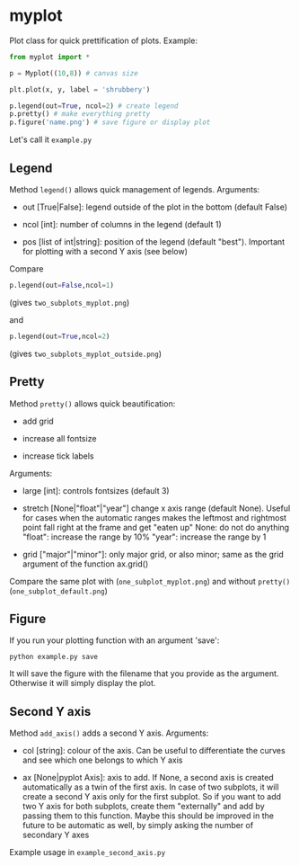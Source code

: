 # myplot

Plot class for quick prettification of plots. Example:

```python
from myplot import *

p = Myplot((10,8)) # canvas size

plt.plot(x, y, label = 'shrubbery')

p.legend(out=True, ncol=2) # create legend
p.pretty() # make everything pretty
p.figure('name.png') # save figure or display plot
```

Let's call it ```example.py```

## Legend

Method ```legend()``` allows quick management of legends. Arguments:

- out [True|False]: legend outside of the plot in the bottom (default False)

- ncol [int]: number of columns in the legend (default 1)

- pos [list of int|string]: position of the legend (default "best"). Important for plotting with a second Y axis (see below)

Compare


```python
p.legend(out=False,ncol=1)
```

(gives ```two_subplots_myplot.png```)

and


```python
p.legend(out=True,ncol=2)
```

(gives ```two_subplots_myplot_outside.png```)


## Pretty

Method ```pretty()``` allows quick beautification:

- add grid

- increase all fontsize

- increase tick labels

Arguments:

- large [int]: controls fontsizes (default 3)

- stretch [None|"float"|"year"] change x axis range (default None). Useful for cases when the automatic ranges makes the leftmost and rightmost point fall right at the frame and get "eaten up"
    None: do not do anything
    "float": increase the range by 10%
    "year": increase the range by 1
    
- grid ["major"|"minor"]: only major grid, or also minor; same as the grid argument of the function ax.grid()


Compare the same plot with (```one_subplot_myplot.png```) and without ```pretty()``` (```one_subplot_default.png```)

## Figure

If you run your plotting function with an argument 'save':

```console
python example.py save
```

It will save the figure with the filename that you provide as the argument. Otherwise it will simply display the plot.

## Second Y axis

Method ```add_axis()``` adds a second Y axis. Arguments:

- col [string]: colour of the axis. Can be useful to differentiate the curves and see which one belongs to which Y axis

- ax [None|pyplot Axis]: axis to add. If None, a second axis is created automatically as a twin of the first axis. In case of two subplots, it will create a second Y axis only for the first subplot. So if you want to add two Y axis for both subplots, create them "externally" and add by passing them to this function. Maybe this should be improved in the future to be automatic as well, by simply asking the number of secondary Y axes

Example usage in ```example_second_axis.py```
